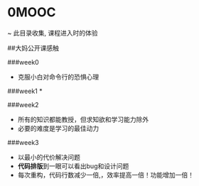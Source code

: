 # 0MOOC
~ 此目录收集, 课程进入时的体验

##大妈公开课感触

###week0
* 克服小白对命令行的恐惧心理

###week1
* 

###week2
* 所有的知识都能教授，但求知欲和学习能力除外
* 必要的难度是学习的最佳动力

###week3
* 以最小的代价解决问题
* **代码排版**到一眼可以看出bug和设计问题
* 每次重构，代码行数减少一倍,，效率提高一倍！功能增加一倍！